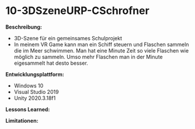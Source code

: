 # 10-3DSzeneURP-CSchrofner

**Beschreibung:**
+ 3D-Szene für ein gemeinsames Schulprojekt 
+ In meinem VR Game kann man ein Schiff steuern und Flaschen sammeln die im Meer schwimmen. Man hat eine Minute Zeit so viele Flaschen wie möglich zu sammeln. Umso mehr Flaschen man in der Minute eigesammelt hat desto besser.

**Entwicklungsplattform:**
+ Windows 10
+ Visual Studio 2019
+ Unity 2020.3.18f1

**Lessons Learned:**

**Limitationen:**
